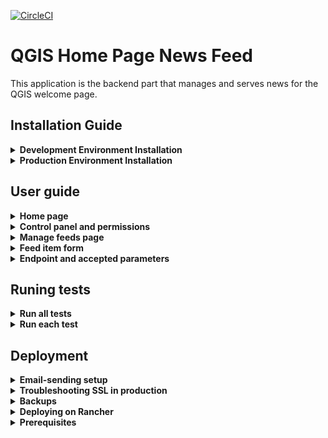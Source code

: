 [![CircleCI](https://circleci.com/gh/elpaso/qgis-feed.svg?style=svg)](https://circleci.com/gh/elpaso/qgis-feed)

# QGIS Home Page News Feed

This application is the backend part that manages and serves news for the QGIS welcome page.

## Installation Guide
<details>
    <summary><strong>Development Environment Installation</strong></summary>
    </br>

For development purposes only, you can run this application in debug mode with docker compose. Some of the docker compose commands are already configured in the Makefile.

- Build the docker the container
```bash
$ make dev-build
```

- Create `settings_local.py` int the `qgisfeedproject` directory, configure the email sender variables and DB configuration as in the example below:

```python
# The db service in the docker-compose is used by default
# You can specify the databse with the configuration below
DATABASES = {
    'default': {
        'ENGINE': 'django.contrib.gis.db.backends.postgis',
        'NAME': 'qgisfeed',
        'USER': 'your_username',
        'PASSWORD': 'your_password',
        'HOST': 'localhost',
        'PORT': '5432'
    }
}
```

- Generate the `.env` from `.env.template` and edit it with your email variables:
```sh
cp .env.template .env
nano .env
```

See https://docs.djangoproject.com/en/2.2/topics/email/#module-django.core.mail for further email configuration.

- To prevent DDOS attacks there is limit in the number of returned records (defaults to 20): it can be configured by overriding the settings in `settings_local.py` with:

```python
QGISFEED_MAX_RECORDS=40  # default value is 20
```

- Start the docker the container
```bash
$ make dev-start
```

- Run migrations:
```bash
$ make dev-migrate
```

- Create an admin user and set a password:
```bash
$ make dev-createsuperuser
```

- Show the development server logs:
```bash
$ make dev-logs
```


A set of test data will be automatically loaded and the application will be available at http://localhost:8000

To enter the control panel http://localhost:8000/admin, two test users are available:

- Super Admin: the credentials are `admin`/`admin`
- Staff (News Entry Author): the credentials are `staff`/`staff`

</details>

<details>
    <summary><strong>Production Environment Installation</strong></summary>
    </br>
For production, you can run this application with make commands or docker compose:

Docker configuration should be present in `.env` file in the main directory,
an example is provided in `env.template`:

```bash
# This file can be used as a template for .env
# The values in this file are also the default values.

# Host machine persistent storage directory, this path
# must be an existent directory with r/w permissions for
# the users from the Docker containers.
QGISFEED_DOCKER_SHARED_VOLUME=/shared-volume

# Number of Gunicorn workers (usually: number of cores * 2 + 1)
QGISFEED_GUNICORN_WORKERS=4

# Database name
QGISFEED_DOCKER_DBNAME=qgisfeed
# Database user
QGISFEED_DOCKER_DBUSER=docker
# Database password
QGISFEED_DOCKER_DBPASSWORD=docker
```

```bash
$ make start
```

A set of test data will be automatically loaded and the application will be available at http://localhost:80

To enter the control panel http://localhost:80/admin, two test users are available:

- Super Admin: the credentials are `admin`/`admin`
- Staff (News Entry Author): the credentials are `staff`/`staff`

### Enable SSL Certificate on production using Docker

1. Generate key using openssl in dhparam directory
```bash
openssl dhparam -out /home/web/qgis-feed/dhparam/dhparam-2048.pem 2048
```

2. Run the container
```bash
$ make start
```

3. Update `config/nginx/qgisfeed.conf` to include the new config file in `config/nginx/ssl/qgisfeed.conf`
```
include conf.d/ssl/*.conf;
```

4. Restart nginx service
```
nginx -s reload
```

5. To enable a cronjob to automatically renew ssl cert, add `scripts/renew_ssl.sh` to crontab file.

</details>

## User guide

<details>
    <summary><strong>Home page</strong></summary>
    </br>

A home page that displays feeds as they are rendered in QGIS is now available at the root of the web server `/`. Feeds are filterable using the filter widget on the left side. You can directly pass the filter parameters in the url according to the section **Available parameters for filters** in **Endpoint and accepted parameters**

***Note: When calling the root url from QGIS, the response data is in JSON format. See the section Response data for QGIS in the Endpoint and accepted parameters***
</details>

<details>
    <summary><strong>Control panel and permissions</strong></summary>
    </br>

Users with `staff` flag can enter the control panel at `/admin` and add feed entries, by default entries are not published.

Users with `superadmin` flag will be notified by email when an entry is added to the feed and will be able to publish the entry.

Appart from `superadmin`, only users with the permission `qgisfeed | Can publish QGIS feed` can publish the entry. Like the group `qgisfeedentry_authors`, the group `qgisfeedentry_approver` with the permission `qgisfeed | Can publish QGIS feed` are created when a `Save` signal from the `User` model is detected.

For content field, a hard limit on the number of characters allowed is configurable in administration page (Character limit configurations). If not set, max characters value for this field is 500. If you want to add a custom max characters for this field, the field name value should be `content`.
</details>

<details>
    <summary><strong>Manage feeds page</strong></summary>
    </br>

***Note: The permissions for this page are the same as described in the Control Panel and permissions.***

After logging in with the login screen at `/accounts/login/` (can be also accessed from the **Login** button on the **Homepage**), users are provided with tools to manage feed items:
- A list of feed items, sortable and filterable by title, date published, author, language, need review
- A button to create a new feed item - clicking will take you to a blank feed item form (See **Feed item form** below)
- Clicking on an item on the list will take you to a feed item form (See **Feed item form** below)

</details>


<details>
    <summary><strong>Feed item form</strong></summary>
    </br>

The feed item form page is displayed when clicking the **New feed** item button or an item on the list:
- The feed item form is displayed on the left with all the widgets needed to edit the entry. On the right, a preview of the entry as it will be rendered in QGIS. Any edits made in the form shall immediately update the preview.
- In the content widget only the following html tags are allowed: p, strong, italics. A hard limit on the number of characters allowed is configurable in administration page in the model `Character limit configurations`.
- Once a feed item is created or modified, there will be a review step where the user is asked to confirm that they have checked everything carefully.
- The form is placed in the column **Need review** in the list before final submission.
- The form must be approved by someone the permission `qgisfeed | Can publish QGIS feed` before it is published.

</details>

<details>
    <summary><strong>Endpoint and accepted parameters</strong></summary>
    </br>

### Response data for QGIS
The application has a single endpoint available at the web server root `/` the reponse is in JSON format.

Example call: http://localhost:8000/

Returned data:
```json
[
  {
    "pk": 1,
    "title": "QGIS acquired by ESRI",
    "image": "http://localhost:8000/media/feedimages/image.png",
    "content": "<p>QGIS is finally part of the ESRI ecosystem, it has been rebranded as CrashGIS to better integrate with ESRI products line.</p>",
    "url": "https://www.qgis.com",
    "sticky": true,
    "publish_from": 1557419128
  },
  {
    "pk": 2,
    "title": "Null Island QGIS Meeting",
    "image": "",
    "content": "<p>Let's dive in the ocean together!</p>",
    "url": null,
    "sticky": false,
    "publish_from": 1557419128
  },
  {
    "pk": 3,
    "title": "QGIS Italian Meeting",
    "image": "",
    "content": "<p>Ciao from Italy!</p>",
    "url": null,
    "sticky": false,
    "publish_from": 1557419128
  }
]
```

### Available parameters for filters

The following parameters can be passed by the client to filter available records.

Parameters are validated and in case they are not valid a `Bad Request` HTTP error code `400` is returned.

#### after

When `after` is passed, only the records that have been published after the given value will be returned.

Accepted values: unix timestamp (UTC)

Example call: http://localhost:8000/?after=1557419013


#### lang

When `lang` is passed, the records that have a different `lang` will be excluded from the results. Only the records with `null` `lang` and the records with a matching `lang` will be returned.

Accepted values: `ISO-939-1` two letters language code

Example call: http://localhost:8000/?lang=de

#### lat lon (location)

When `lat` **and** `lon` are passed, the records that have a location filter set will be returned only if the point defined by `lat` and `lon` is within record's location.

Accepted values: `ESPG:4326` latitude and longitude

Example call: http://localhost:8000/?lat=44.5&lon=9.23
</details>

## Runing tests
<details>
    <summary><strong>Run all tests</strong></summary>
    </br>

To run all tests cases in the qgisfeed app, from the main directory:
```sh
$ make dev-runtests
```
</details>

<details>
    <summary><strong>Run each test</strong></summary>
    </br>

To run each test case class in the qgisfeed app:
```sh
$ docker-compose -f docker-compose.dev.yml exec qgisfeed python qgisfeedproject/manage.py test qgisfeed.tests.QgisFeedEntryTestCase
$ docker-compose -f docker-compose.dev.yml exec qgisfeed python qgisfeedproject/manage.py test qgisfeed.tests.QgisUserVisitTestCase
$ docker-compose -f docker-compose.dev.yml exec qgisfeed python qgisfeedproject/manage.py test qgisfeed.tests.HomePageTestCase
$ docker-compose -f docker-compose.dev.yml exec qgisfeed python qgisfeedproject/manage.py test qgisfeed.tests.LoginTestCase
$ docker-compose -f docker-compose.dev.yml exec qgisfeed python qgisfeedproject/manage.py test qgisfeed.tests.FeedsItemFormTestCase
$ docker-compose -f docker-compose.dev.yml exec qgisfeed python qgisfeedproject/manage.py test qgisfeed.tests.FeedsListViewTestCase
```
</details>


## Deployment

<details>
    <summary><strong>Email-sending setup</strong></summary>
    </br>


- Generate the `.env` from `.env.template` and edit it with the production email variables:
```sh
cp .env.template .env
nano .env
```

</details>

<details>
    <summary><strong>Troubleshooting SSL in production</strong></summary>
    </br>

Sometimes it seems our cron does not refresh the certificate. We can fix like this:

**Gentle Way**

```
ssh feed.qgis.org
cd /home/web/qgis-feed
scripts/renew_ssl.sh
```

Now check if your browser is showing the site opening with no SSL errors: https://feed.qgis.org

**More crude way**

```
ssh feed.qgis.org
cd /home/web/qgis-feed
docker-compose -f docker-compose-production-ssl.yml up certbot
docker-compose -f docker-compose-production-ssl.yml restart nginx
```

Now check if your browser is showing the site opening with no SSL errors: https://feed.qgis.org

</details>

<details>
    <summary><strong>Backups</strong></summary>
    </br>

If something goes terribly wrong, we keep 7 nights of backups on hetzner

If those are also not useful there are a collection of snapshot backups on hetzner

Last resort: Tim makes backups to his local machine on a semi-regular basis.

</details>

<details>
    <summary><strong>Deploying on Rancher</strong></summary>
    </br>

This repository contains a rancher template directory (the ``template`` folder in the root of the repo)
which can be used to deploy this site onto a host using [Rancher](https://rancher.com). Currently ony Rancher v1.6
(i.e. not v2) is supported.

This guide serves as a quick setup guide to spin up a one of our Rancher catalogue packages.

</details>


<details>
    <summary><strong>Prerequisites</strong></summary>
    </br>

This guide assumes that the following steps have been done:

1. **Install Docker:** Docker is installed on your server. Use Ubuntu 16.04 for the best results
because that is what we are testing on. For quick installation, use the
[convenience scripts](http://rancher.com/docs/rancher/v1.6/en/hosts/#supported-docker-versions)
provided by Rancher (make sure you choose a supported version).


2. **Install Rancher:** The **stable** version of Rancher v1 Server has been set up.

If it's not, refer to [Rancher quickstart
guide](http://rancher.com/docs/rancher/v1.6/en/installing-rancher/installing-server/).
Here is an example of how to run the latest stable release with a persistent
mysql database stored on the file system:

```
mkdir /home/mysql
docker run -d -v /home/mysql:/var/lib/mysql --restart=unless-stopped -p 8080:8080 rancher/server:stable
```

3. **Create an environment:** Once rancher server has been set up. Create an
environment. You can create an Rancher environment ``<rancher
url>/settings/env/add``.

4. **Set up the Hetzner Machine Driver**: This only applies if you are using
Hetzner Cloud as your hosting provider. You can automatically manage and deploy
hosts on Hetzner using the Admin -> Machine Drivers menu and then enable the
Hetzner driver.

5. **Add a host:** You need to add a host to the environment has been set up to
actually run the instance (the agent could be on the same host as the rancher
server but it is not recommended). You can do this by ensuring your chosen
environment is active and then from the menu do ``Environment -> Hosts``. If you
running on hetzner cloud, choose the Hetzner machine driver and then enter the
API key for your Hetzner Cloud project (you can get this key from the Hetzner
Cloud admin ui). Alternatively manually set up a linux host with docker on it
and then use the manual host setup as directed by the ``Infrastructure -> Hosts
-> Add Host`` page in Rancher. The process is quite logical and simple and
involves pasting a single line of code onto the host that will run the agent.
Once the host is set up with a running agent, you should see it join the
environment as shown below:


![screen shot 2017-11-02 at 19 03 32](https://user-images.githubusercontent.com/178003/32339631-0bbb10f6-c001-11e7-9218-37074d7feafc.png)


6. ** Installing from the catalogue:** Once Rancher is installed, your
environment and host are set up, use the Admin -> Settings menu to add our
Rancher catalogue using this URL:

https://github.com/qgis/qgis-feed

Once your settings are saved open a Rancher environment and set up a
stack from the catalogue's 'QGIS' section - you will see
QGIS-Feed listed there.


Now you can add items from the QGIS catalogue to your stack.

</details>